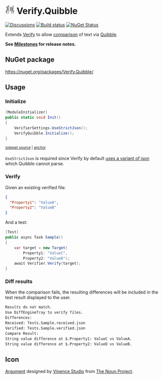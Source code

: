 # <img src="/src/icon.png" height="30px"> Verify.Quibble

[![Discussions](https://img.shields.io/badge/Verify-Discussions-yellow?svg=true&label=)](https://github.com/orgs/VerifyTests/discussions)
[![Build status](https://ci.appveyor.com/api/projects/status/a87e2jpm0s4f34gu?svg=true)](https://ci.appveyor.com/project/SimonCropp/Verify-Quibble)
[![NuGet Status](https://img.shields.io/nuget/v/Verify.Quibble.svg)](https://www.nuget.org/packages/Verify.Quibble/)

Extends [Verify](https://github.com/VerifyTests/Verify) to allow [comparison](https://github.com/VerifyTests/Verify/blob/master/docs/comparer.md) of text via [Quibble](https://github.com/nrkno/Quibble).

**See [Milestones](../../milestones?state=closed) for release notes.**


## NuGet package

https://nuget.org/packages/Verify.Quibble/


## Usage


### Initialize

<!-- snippet: enable -->
<a id='snippet-enable'></a>
```cs
[ModuleInitializer]
public static void Init()
{
    VerifierSettings.UseStrictJson();
    VerifyQuibble.Initialize();
}
```
<sup><a href='/src/Tests/ModuleInit.cs#L3-L12' title='Snippet source file'>snippet source</a> | <a href='#snippet-enable' title='Start of snippet'>anchor</a></sup>
<!-- endSnippet -->

`UseStrictJson` is required since Verify by default [uses a variant of json](https://github.com/VerifyTests/Verify/blob/main/docs/serializer-settings.md#not-valid-json) which Quibble cannot parse.


### Verify

Given an existing verified file:

```json
{
  "Property1": "ValueA",
  "Property2": "ValueB"
}
```

And a test:

```cs
[Test]
public async Task Sample()
{
    var target = new Target(
        Property1: "ValueC",
        Property2: "ValueD");
    await Verifier.Verify(target);
}
```


### Diff results

When the comparison fails, the resulting differences will be included in the test result displayed to the user.

```txt
Results do not match.
Use DiffEngineTray to verify files.
Differences:
Received: Tests.Sample.received.json
Verified: Tests.Sample.verified.json
Compare Result:
String value difference at $.Property1: ValueC vs ValueA.
String value difference at $.Property2: ValueD vs ValueB.
```


## Icon

[Argument](https://thenounproject.com/term/argument/2311124/) designed by [Vinence Studio](https://thenounproject.com/vinzencestudio/) from [The Noun Project](https://thenounproject.com).
